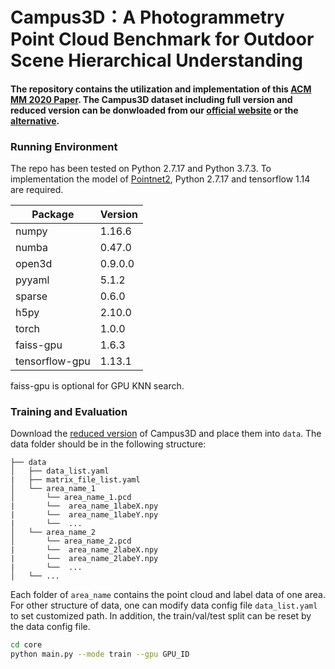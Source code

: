 # Campus3D：A Photogrammetry Point Cloud Benchmark for Outdoor Scene Hierarchical Understanding
#### The repository contains the utilization and implementation of this [ACM MM 2020 Paper](https://3d.dataset.site). The Campus3D dataset including full version and reduced version can be donwloaded from our [official website](https://3d.dataset.site) or the [alternative](https://3d.nus.app).

### Running Environment
The repo has been tested on Python 2.7.17 and Python 3.7.3.
To implementation the model of [Pointnet2](https://github.com/charlesq34/pointnet2), Python 2.7.17 and tensorflow 1.14 are required. 

|  Package   | Version  |
|  ----  | ----  |
|numpy|1.16.6|
|numba|0.47.0|
|open3d|0.9.0.0|
|pyyaml|5.1.2|
|sparse|0.6.0|
|h5py|2.10.0|
|torch|1.0.0|
|faiss-gpu|1.6.3| 
|tensorflow-gpu|1.13.1|


faiss-gpu is optional for GPU KNN search. 

### Training and Evaluation 
Download the [reduced version](https://3d.dataset.site) of Campus3D and place them into `data`. The data folder should be in the following structure:
```
├── data
│   ├── data_list.yaml
|   ├── matrix_file_list.yaml
│   └── area_name_1
│       └── area_name_1.pcd
|       └──  area_name_1labeX.npy
|       └──  area_name_1labeY.npy
|       └──  ...
│   └── area_name_2
│       └── area_name_2.pcd
|       └──  area_name_2labeX.npy
|       └──  area_name_2labeY.npy
|       └──  ...
│   └── ...
```
Each folder of `area_name` contains the point cloud and label data of one area. For other structure of data, one can modify data config file `data_list.yaml` to set customized path. In addition, the train/val/test split can be reset by the data config file.  
```bash
cd core
python main.py --mode train --gpu GPU_ID
```
